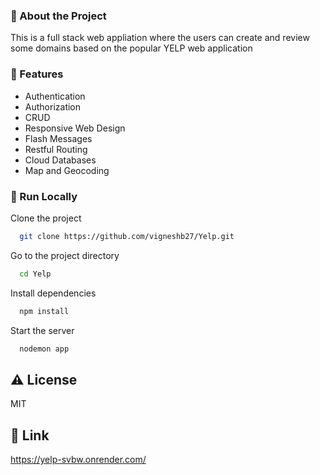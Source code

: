 


  

<!-- About the Project -->
### :star2: About the Project
This is a full stack web appliation where the users can create and review some domains based on the popular YELP web application



<!-- Features -->
### :dart: Features

- Authentication
- Authorization
- CRUD
- Responsive Web Design
- Flash Messages
- Restful Routing
- Cloud Databases
- Map and Geocoding



<!-- Run Locally -->
### :running: Run Locally

Clone the project

```bash
  git clone https://github.com/vigneshb27/Yelp.git
```

Go to the project directory

```bash
  cd Yelp
```

Install dependencies

```bash
  npm install
```

Start the server

```bash
  nodemon app
```



<!-- License -->
## :warning: License

MIT


<!-- Contact -->
## :link: Link

https://yelp-svbw.onrender.com/

